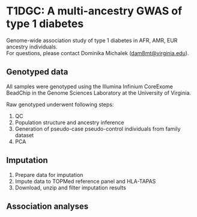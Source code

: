 # T1DGC: A multi-ancestry GWAS of type 1 diabetes
Genome-wide association study of type 1 diabetes in AFR, AMR, EUR ancestry individuals. </br>
For questions, please contact Dominika Michalek (dam8mt@virginia.edu).

## Genotyped data
All samples were genotyped using the Illumina Infinium CoreExome BeadChip in the Genome Sciences Laboratory at the University of Virginia. </br>

Raw genotyped underwent following steps:
1. QC
2. Population structure and ancestry inference
3. Generation of pseudo-case pseudo-control individuals from family dataset
4. PCA

## Imputation
1. Prepare data for imputation
2. Impute data to TOPMed reference panel and HLA-TAPAS
3. Download, unzip and filter imputation results

## Association analyses
